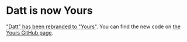 Datt is now Yours
=================
["Datt" has been rebranded to "Yours"](https://ryanxcharlestimes.com/why-datt-is-rebranding-to-yours-53835649d33). You can find the new code on [the Yours GitHub page](https://github.com/yoursnetwork).

